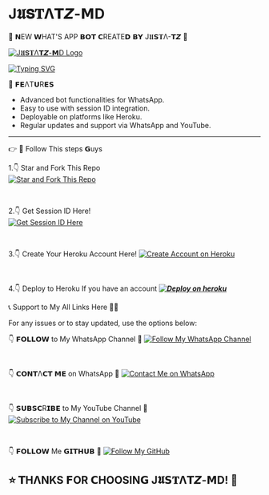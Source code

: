 # J𝖀𝗦𝐓Λ𝗧𝙕-𝗠D 
🌟 𝗡EW 𝗪HAT'S APP 𝗕𝗢𝗧 𝗖REATE𝗗 𝗕𝗬 J𝖀𝗦𝐓Λ-𝗧𝙕 💫

[![J𝖀𝗦𝐓Λ𝗧𝙕-𝗠D Logo](https://files.catbox.moe/ewn1gt.jpg)](https://whatsapp.com/channel/0029Vap2lUBJuyA8HLdfho47)

<a href="https://git.io/typing-svg"><img src="https://readme-typing-svg.demolab.com?font=Fira+Code&pause=1000&random=false&width=435&lines=𝗧HIS+𝗜S+J𝖀𝗦𝐓Λ𝗧𝙕-𝗠𝐃+𝗠ADE+𝗕Y+J𝖀𝗦𝐓Λ+𝗧𝙕" alt="Typing SVG" /></a>

  🌟 𝗙𝗘ΛТ𝗨R𝗘𝗦

- Advanced bot functionalities for WhatsApp.  
- Easy to use with session ID integration.  
- Deployable on platforms like Heroku.  
- Regular updates and support via WhatsApp and YouTube.

---

👉 🔗 Follow This steps 𝗚uys

1.👇 Star and Fork This Repo  
[![Star and Fork This Repo](https://img.shields.io/static/v1?label=Star%20%26%20Fork%20This%20Repo&message=GitHub&color=181717&style=for-the-badge&logo=github&logoColor=white)](https://github.com/JustaTz03/JustaTz-Md/fork)  

<br>

2.👇 Get Session ID Here!  
[![Get Session ID Here](https://img.shields.io/static/v1?label=Session%20ID&message=Generate&color=FF4500&style=for-the-badge&logo=firefox&logoColor=white)](https://hans-xmd-session-pair-4vdt.onrender.com)  

<br>

3.👇 Create Your Heroku Account Here!
[![Create Account on Heroku](https://img.shields.io/static/v1?label=Create%20Account&message=Heroku&color=430098&style=for-the-badge&logo=heroku&logoColor=white)](https://heroku.com)  

<br>

4.👇 Deploy to Heroku If you have an account
***[![Deploy on heroku](https://www.herokucdn.com/deploy/button.svg)](https://dashboard.heroku.com/new?template=https://github.com/JustaTz03/JustaTz-Md)***

 📞 Support to My All Links Here 👋😎

For any issues or to stay updated, use the options below:  

👇 𝗙𝗢𝗟𝗟𝗢𝗪 to My WhatsApp Channel 🤝 
[![Follow My WhatsApp Channel](https://img.shields.io/static/v1?label=Follow%20My%20WhatsApp%20Channel&message=follow&color=25D366&style=for-the-badge&logo=whatsapp&logoColor=white)](https://whatsapp.com/channel/0029Vap2lUBJuyA8HLdfho47)  

<br>

👇 𝗖𝗢𝗡𝗧Λ𝗖𝗧 𝗠𝗘 on WhatsApp  🤝
[![Contact Me on WhatsApp](https://img.shields.io/static/v1?label=Contact%20Me%20on%20WhatsApp&message=Message&color=25D366&style=for-the-badge&logo=whatsapp&logoColor=white)](https://wa.me/255719442240)  

<br>

👇 𝗦𝗨𝗕𝗦𝗖R𝗜𝗕𝗘 to My YouTube Channel 🤝 
[![Subscribe to My Channel on YouTube](https://img.shields.io/static/v1?label=Subscribe%20to%20My%20Channel&message=YouTube&color=FF0000&style=for-the-badge&logo=youtube&logoColor=white)](https://www.youtube.com/@JustaTz)  

<br>

👇 𝗙𝗢𝗟𝗟𝗢𝗪  Me 𝗚𝗜𝗧𝗛𝗨𝗕 🤝
[![Follow My GitHub](https://img.shields.io/static/v1?label=Follow%20My%20GitHub&message=GitHub&color=181717&style=for-the-badge&logo=github&logoColor=white)](https://github.com/JustaTz03/JustaTz-Md)  


## ⭐ 𝗧HΛNKS 𝗙OR 𝗖HOOSIN𝗚 J𝖀𝗦𝐓Λ𝗧𝙕-𝗠D! 🙏

